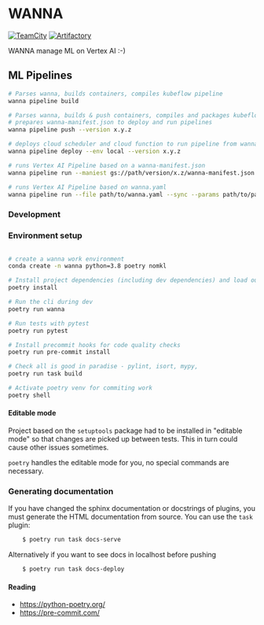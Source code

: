 # WANNA

[![TeamCity](https://tc.ida.avast.com/app/rest/builds/buildType:BigDataSystem_Projects_Wanna_Publish___Release,branch:<default>/statusIcon)](https://tc.ida.avast.com/project/BigDataSystem_Projects_Wanna?mode=builds)
[![Artifactory](https://pypi-badger.luft.avast.com/image/pypi-local/wanna)](https://artifactory.ida.avast.com/artifactory/webapp/#/artifacts/browse/tree/General/pypi-local/wanna)

WANNA manage ML on Vertex AI :-)

## ML Pipelines

```bash
# Parses wanna, builds containers, compiles kubeflow pipeline
wanna pipeline build

# Parses wanna, builds & push containers, compiles and packages kubeflow pipeline, 
# prepares wanna-manifest.json to deploy and run pipelines
wanna pipeline push --version x.y.z

# deploys cloud scheduler and cloud function to run pipeline from wanna-manifest.json
wanna pipeline deploy --env local --version x.y.z

# runs Vertex AI Pipeline based on a wanna-manifest.json
wanna pipeline run --maniest gs://path/version/x.z/wanna-manifest.json --params path/to/params.yaml

# runs Vertex AI Pipeline based on wanna.yaml
wanna pipeline run --file path/to/wanna.yaml --sync --params path/to/params.yaml
```

### Development

### Environment setup
```bash

# create a wanna work environment
conda create -n wanna python=3.8 poetry nomkl 

# Install project dependencies (including dev dependencies) and load our cli  into a Python virtual environment managed by Poetry 
poetry install

# Run the cli during dev
poetry run wanna

# Run tests with pytest
poetry run pytest

# Install precommit hooks for code quality checks
poetry run pre-commit install

# Check all is good in paradise - pylint, isort, mypy, 
poetry run task build

# Activate poetry venv for commiting work
poetry shell

```

#### Editable mode
Project based on the `setuptools` package had to be installed in "editable mode"
so that changes are picked up between tests. This in turn could cause other
issues sometimes.

`poetry` handles the editable mode for you, no special commands are necessary.

### Generating documentation
If you have changed the sphinx documentation or docstrings of plugins, you must
generate the HTML documentation from source. You can use the `task` plugin:
```bash
	$ poetry run task docs-serve
```

Alternatively if you want to see docs in localhost before pushing
```bash
	$ poetry run task docs-deploy
```

#### Reading
* https://python-poetry.org/
* https://pre-commit.com/
